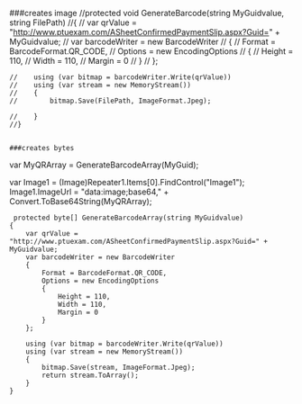   
  ###creates image
  //protected void GenerateBarcode(string MyGuidvalue, string FilePath)
    //{
    //    var qrValue = "http://www.ptuexam.com/ASheetConfirmedPaymentSlip.aspx?Guid=" + MyGuidvalue;
    //    var barcodeWriter = new BarcodeWriter
    //    {
    //        Format = BarcodeFormat.QR_CODE,
    //        Options = new EncodingOptions
    //        {
    //            Height = 110,
    //            Width = 110,
    //            Margin = 0
    //        }
    //    };

    //    using (var bitmap = barcodeWriter.Write(qrValue))
    //    using (var stream = new MemoryStream())
    //    {
    //        bitmap.Save(FilePath, ImageFormat.Jpeg);
           
    //    }
    //}
    
    
    ###creates bytes
   var MyQRArray = GenerateBarcodeArray(MyGuid);

 var Image1 = (Image)Repeater1.Items[0].FindControl("Image1");
Image1.ImageUrl = "data:image;base64," + Convert.ToBase64String(MyQRArray);
               
     protected byte[] GenerateBarcodeArray(string MyGuidvalue)
    {
        var qrValue = "http://www.ptuexam.com/ASheetConfirmedPaymentSlip.aspx?Guid=" + MyGuidvalue;
        var barcodeWriter = new BarcodeWriter
        {
            Format = BarcodeFormat.QR_CODE,
            Options = new EncodingOptions
            {
                Height = 110,
                Width = 110,
                Margin = 0
            }
        };

        using (var bitmap = barcodeWriter.Write(qrValue))
        using (var stream = new MemoryStream())
        {
            bitmap.Save(stream, ImageFormat.Jpeg);
            return stream.ToArray();
        }
    }
